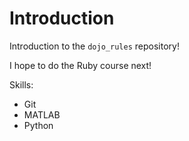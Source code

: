 Introduction
===========

Introduction to the `dojo_rules` repository!

I hope to do the Ruby course next!

Skills:
* Git
* MATLAB
* Python